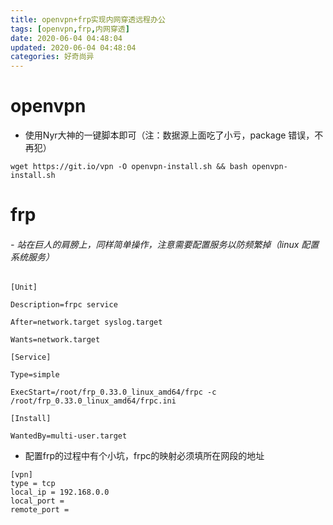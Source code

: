 ```yaml
---
title: openvpn+frp实现内网穿透远程办公
tags: [openvpn,frp,内网穿透]
date: 2020-06-04 04:48:04
updated: 2020-06-04 04:48:04
categories: 好奇尚异
---
```


# openvpn
- 使用Nyr大神的一键脚本即可（注：数据源上面吃了小亏，package 错误，不再犯）
```shell script
wget https://git.io/vpn -O openvpn-install.sh && bash openvpn-install.sh
```

# frp
###### - 站在巨人的肩膀上，同样简单操作，注意需要配置服务以防频繁掉（linux 配置系统服务）
```shell script
[Unit]
  
Description=frpc service

After=network.target syslog.target

Wants=network.target

[Service]

Type=simple

ExecStart=/root/frp_0.33.0_linux_amd64/frpc -c /root/frp_0.33.0_linux_amd64/frpc.ini

[Install]

WantedBy=multi-user.target

```
- 配置frp的过程中有个小坑，frpc的映射必须填所在网段的地址
```shell script
[vpn]
type = tcp
local_ip = 192.168.0.0
local_port = 
remote_port = 
```